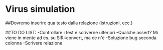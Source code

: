 # Virus simulation
##Dovremo inserire qua testo dalla relazione (istruzioni, ecc.)

##TO DO LIST:
-Controllare i test e scriverne ulteriori
-Qualche assert? Mi viene in mente ad es. su SIR::convert, ma ce n'è
-Soluzione bug seconda colonna
-Scrivere relazione

